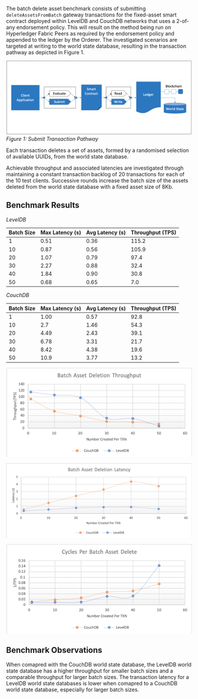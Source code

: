 The batch delete asset benchmark consists of submitting `deleteAssetsFromBatch` gateway transactions for the fixed-asset smart contract deployed within LevelDB and CouchDB networks that uses a 2-of-any endorsement policy. This will result on the method being run on Hyperledger Fabric Peers as required by the endorsement policy and appended to the ledger by the Orderer. The investigated scenarios are targeted at writing to the world state database, resulting in the transaction pathway as depicted in Figure 1.

![submit contract batch create pathway](../../../../../diagrams/TransactionRoute_Submit.png)*Figure 1: Submit Transaction Pathway*

Each transaction deletes a set of assets, formed by a randomised selection of available UUIDs, from the world state database.

Achievable throughput and associated latencies are investigated through maintaining a constant transaction backlog of 20 transactions for each of the 10 test clients. Successive rounds increase the batch size of the assets deleted from the world state database with a fixed asset size of 8Kb.

## Benchmark Results
*LevelDB*

| Batch Size | Max Latency (s) | Avg Latency (s) | Throughput (TPS) |
| ---------- | --------------- | --------------- | ---------------- |
| 1 | 0.51 | 0.36 | 115.2 |
| 10 | 0.87 | 0.56 | 105.9 |
| 20 | 1.07 | 0.79 | 97.4 |
| 30 | 2.27 | 0.88 | 32.4 |
| 40 | 1.84 | 0.90 | 30.8 |
| 50 | 0.68 | 0.65 | 7.0 |

*CouchDB*

| Batch Size | Max Latency (s) | Avg Latency (s) | Throughput (TPS) |
| ---------- | --------------- | --------------- | ---------------- |
| 1 | 1.00 | 0.57 | 92.8 |
| 10 | 2.7 | 1.46 | 54.3 |
| 20 | 4.49 | 2.43 | 39.1 |
| 30 | 6.78 | 3.31 | 21.7 |
| 40 | 8.42 | 4.38 | 19.6 |
| 50 | 10.9 | 3.77 | 13.2 |

![submit fabric tps performance](../../../../../charts/2.0.0/nodeJS/nodeSDK/deleteAssetBatch/DeleteAssetBatchTPS.png)

![submit fabric latency performance](../../../../../charts/2.0.0/nodeJS/nodeSDK/deleteAssetBatch/DeleteAssetBatchLatency.png)

![submit fabric cycles performance](../../../../../charts/2.0.0/nodeJS/nodeSDK/deleteAssetBatch/DeleteAssetBatchCycles.png)

## Benchmark Observations
When comapred with the CouchDB world state database, the LevelDB world state database has a higher throughput for smaller batch sizes and a comparable throughput for larger batch sizes. The transaction latency for a LevelDB world state databases is lower when comapred to a CouchDB world state database, especially for larger batch sizes.
